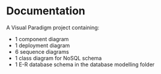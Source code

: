 # Documentation

A Visual Paradigm project containing:
- 1 component diagram
- 1 deployment diagram
- 6 sequence diagrams
- 1 class diagram for NoSQL schema
- 1 E-R database schema in the database modelling folder
